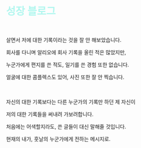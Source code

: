 
# <font color="#b2f7ef">성장 블로그</font>

<br>

살면서 저에 대한 기록이라는 것을 잘 안 해보았습니다. 

회사를 다니며 알리오에 회사 기록을 올린 적은 많았지만,

누군가에게 편지를 쓴 적도, 일기를 쓴 경험 또한 없습니다.

얼굴에 대한 콤플렉스도 있어, 사진 또한 잘 안 찍습니다.
<br>
<br>
<br>

자신의 대한 기록보다는 다른 누군가의 기록만 하던 제 자신이

저의 대한 기록들을 써내려 가보려합니다.

처음에는 어색할지라도, 쓴 글들이 대신 말해줄 것입니다.

현재의 내가, 훗날의 누군가에게 전하는 메시지로.








